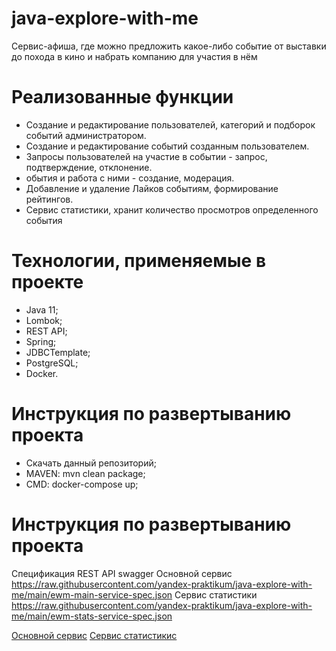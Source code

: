 # java-explore-with-me

Сервис-афиша, где можно предложить какое-либо событие от выставки до похода в кино и набрать компанию для участия в нём

# Реализованные функции
* Создание и редактирование пользователей, категорий и подборок событий администратором.
* Создание и редактирование событий созданным пользователем. 
* Запросы пользователей на участие в событии - запрос, подтверждение, отклонение. 
* обытия и работа с ними - создание, модерация. 
* Добавление и удаление Лайков событиям, формирование рейтингов. 
* Сервис статистики, хранит количество просмотров определенного события

# Технологии, применяемые в проекте
* Java 11;
* Lombok;
* REST API;
* Spring;
* JDBCTemplate;
* PostgreSQL;
* Docker.


# Инструкция по развертыванию проекта
* Скачать данный репозиторий;
* MAVEN: mvn clean package;
* CMD: docker-compose up;

# Инструкция по развертыванию проекта
Спецификация REST API swagger
Основной сервис https://raw.githubusercontent.com/yandex-praktikum/java-explore-with-me/main/ewm-main-service-spec.json
Сервис статистики https://raw.githubusercontent.com/yandex-praktikum/java-explore-with-me/main/ewm-stats-service-spec.json

<a href="https://raw.githubusercontent.com/yandex-praktikum/java-explore-with-me/main/ewm-main-service-spec.json" target="_blank">Основной сервис</a> 
<a href="https://raw.githubusercontent.com/yandex-praktikum/java-explore-with-me/main/ewm-stats-service-spec.json" target="_blank">Сервис статистикис</a> 
